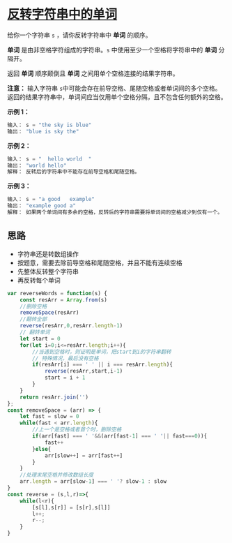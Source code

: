 # [反转字符串中的单词](https://leetcode.cn/problems/reverse-words-in-a-string/description/ "https://leetcode.cn/problems/reverse-words-in-a-string/description/")

给你一个字符串 `s` ，请你反转字符串中 **单词** 的顺序。

**单词** 是由非空格字符组成的字符串。`s` 中使用至少一个空格将字符串中的 **单词** 分隔开。

返回 **单词** 顺序颠倒且 **单词** 之间用单个空格连接的结果字符串。

**注意：** 输入字符串 `s`中可能会存在前导空格、尾随空格或者单词间的多个空格。返回的结果字符串中，单词间应当仅用单个空格分隔，且不包含任何额外的空格。

**示例 1：**

```js
输入： s = "the sky is blue"
输出： "blue is sky the"
```

**示例 2：**

```js
输入： s = "  hello world  "
输出： "world hello"
解释： 反转后的字符串中不能存在前导空格和尾随空格。
```

**示例 3：**

```js
输入： s = "a good   example"
输出： "example good a"
解释： 如果两个单词间有多余的空格，反转后的字符串需要将单词间的空格减少到仅有一个。
```

## 思路

- 字符串还是转数组操作
- 按题意，需要去除前导空格和尾随空格，并且不能有连续空格
- 先整体反转整个字符串
- 再反转每个单词

```js
var reverseWords = function(s) {
    const resArr = Array.from(s)
    //删除空格
    removeSpace(resArr)
    //翻转全部
    reverse(resArr,0,resArr.length-1)
    // 翻转单词
    let start = 0
    for(let i=0;i<=resArr.length;i++){
        //当遇到空格时，则证明是单词，把start到i的字符串翻转
        // 特殊情况，最后没有空格
        if(resArr[i] === ' ' || i === resArr.length){
            reverse(resArr,start,i-1)
            start = i + 1
        }
    }
    return resArr.join('')
};
const removeSpace = (arr) => {
    let fast = slow = 0
    while(fast < arr.length){
        //上一个是空格或者首个时，删除空格
        if(arr[fast] === ' '&&(arr[fast-1] === ' '|| fast===0)){
            fast++
        }else{
            arr[slow++] = arr[fast++]
        }
    }
    //处理末尾空格并修改数组长度
    arr.length = arr[slow-1] === ' '? slow-1 : slow
}
const reverse = (s,l,r)=>{
    while(l<r){
        [s[l],s[r]] = [s[r],s[l]]
        l++;
        r--;
    }
}
```
